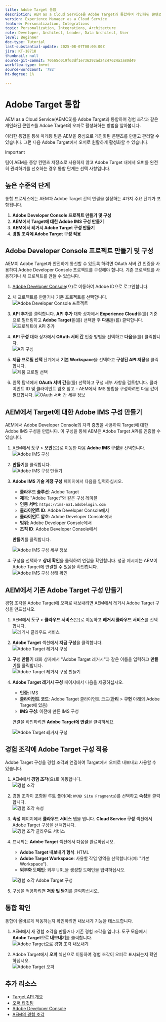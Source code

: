 ```yaml
---
title: Adobe Target 통합
description: AEM as a Cloud Service을 Adobe Target과 통합하여 개인화된 콘텐츠(경험 조각)를 오퍼로 관리하고 활성화하는 방법을 알아봅니다.
version: Experience Manager as a Cloud Service
feature: Personalization, Integrations
topic: Personalization, Integrations, Architecture
role: Developer, Architect, Leader, Data Architect, User
level: Beginner
doc-type: Tutorial
last-substantial-update: 2025-08-07T00:00:00Z
jira: KT-18718
thumbnail: null
source-git-commit: 70665c019f63df1e736292ad24c47624a3a80d49
workflow-type: tm+mt
source-wordcount: '782'
ht-degree: 1%

---
```



# Adobe Target 통합

AEM as a Cloud Service(AEMCS)를 Adobe Target과 통합하여 경험 조각과 같은 개인화된 콘텐츠를 Adobe Target의 오퍼로 활성화하는 방법을 알아봅니다.

이러한 통합을 통해 마케팅 팀은 AEM을 중심으로 개인화된 콘텐츠를 만들고 관리할 수 있습니다. 그런 다음 Adobe Target에서 오퍼로 원활하게 활성화할 수 있습니다.

>[!IMPORTANT]
>
>팀이 AEM을 중앙 컨텐츠 저장소로 사용하지 않고 Adobe Target 내에서 오퍼를 완전히 관리하기를 선호하는 경우 통합 단계는 선택 사항입니다.

## 높은 수준의 단계

통합 프로세스에는 AEM과 Adobe Target 간의 연결을 설정하는 4가지 주요 단계가 포함됩니다.

1. **Adobe Developer Console 프로젝트 만들기 및 구성**
2. **AEM에서 Target에 대한 Adobe IMS 구성 만들기**
3. **AEM에서 레거시 Adobe Target 구성 만들기**
4. **경험 조각에 Adobe Target 구성 적용**

## Adobe Developer Console 프로젝트 만들기 및 구성

AEM이 Adobe Target과 안전하게 통신할 수 있도록 하려면 OAuth 서버 간 인증을 사용하여 Adobe Developer Console 프로젝트를 구성해야 합니다. 기존 프로젝트를 사용하거나 새 프로젝트를 만들 수 있습니다.

1. [Adobe Developer Console](https://developer.adobe.com/console)&#x200B;(으)로 이동하여 Adobe ID으로 로그인합니다.

2. 새 프로젝트를 만들거나 기존 프로젝트를 선택합니다.\
   ![Adobe Developer Console 프로젝트](../assets/setup/adc-project.png)

3. **API 추가**&#x200B;를 클릭합니다. **API 추가** 대화 상자에서 **Experience Cloud**&#x200B;을(를) 기준으로 필터링하고 **Adobe Target**&#x200B;을(를) 선택한 후 **다음**&#x200B;을(를) 클릭합니다.\
   ![프로젝트에 API 추가](../assets/setup/adc-add-api.png)

4. **API 구성** 대화 상자에서 **OAuth 서버 간** 인증 방법을 선택하고 **다음**&#x200B;을(를) 클릭합니다.\
   ![API 구성](../assets/setup/adc-configure-api.png)

5. **제품 프로필 선택** 단계에서 **기본 Workspace**&#x200B;을 선택하고 **구성된 API 저장**&#x200B;을 클릭합니다.\
   ![제품 프로필 선택](../assets/setup/adc-select-product-profiles.png)

6. 왼쪽 탐색에서 **OAuth 서버 간**&#x200B;을(를) 선택하고 구성 세부 사항을 검토합니다. 클라이언트 ID 및 클라이언트 암호 참고 - AEM에서 IMS 통합을 구성하려면 다음 값이 필요합니다.
   ![OAuth 서버 간 세부 정보](../assets/setup/adc-oauth-server-to-server.png)

## AEM에서 Target에 대한 Adobe IMS 구성 만들기

AEM에서 Adobe Developer Console의 자격 증명을 사용하여 Target에 대한 Adobe IMS 구성을 만듭니다. 이 구성을 통해 AEM은 Adobe Target API를 인증할 수 있습니다.

1. AEM에서 **도구** > **보안**(으)로 이동한 다음 **Adobe IMS 구성**&#x200B;을 선택합니다.\
   ![Adobe IMS 구성](../assets/setup/aem-ims-configurations.png)

2. **만들기**&#x200B;를 클릭합니다.\
   ![Adobe IMS 구성 만들기](../assets/setup/aem-create-ims-configuration.png)

3. **Adobe IMS 기술 계정 구성** 페이지에서 다음을 입력하십시오.
   - **클라우드 솔루션**: Adobe Target
   - **제목**: &quot;Adobe Target&quot;와 같은 구성 레이블
   - **인증 서버**: `https://ims-na1.adobelogin.com`
   - **클라이언트 ID**: Adobe Developer Console에서
   - **클라이언트 암호**: Adobe Developer Console에서
   - **범위**: Adobe Developer Console에서
   - **조직 ID**: Adobe Developer Console에서

   **만들기**&#x200B;를 클릭합니다.

   ![Adobe IMS 구성 세부 정보](../assets/setup/aem-ims-configuration-details.png)

4. 구성을 선택하고 **상태 확인**&#x200B;을 클릭하여 연결을 확인합니다. 성공 메시지는 AEM이 Adobe Target에 연결할 수 있음을 확인합니다.\
   ![Adobe IMS 구성 상태 확인](../assets/setup/aem-ims-configuration-health-check.png)

## AEM에서 기존 Adobe Target 구성 만들기

경험 조각을 Adobe Target에 오퍼로 내보내려면 AEM에서 레거시 Adobe Target 구성을 만드십시오.

1. AEM에서 **도구** > **클라우드 서비스**(으)로 이동하고 **레거시 클라우드 서비스**&#x200B;를 선택합니다.\
   ![레거시 클라우드 서비스](../assets/setup/aem-legacy-cloud-services.png)

2. **Adobe Target** 섹션에서 **지금 구성**&#x200B;을 클릭합니다.\
   ![Adobe Target 레거시 구성](../assets/setup/aem-configure-adobe-target-legacy.png)

3. **구성 만들기** 대화 상자에서 &quot;Adobe Target 레거시&quot;과 같은 이름을 입력하고 **만들기**&#x200B;를 클릭합니다.\
   ![Adobe Target 레거시 구성 만들기](../assets/setup/aem-create-adobe-target-legacy-configuration.png)

4. **Adobe Target 레거시 구성** 페이지에서 다음을 제공하십시오.
   - **인증**: IMS
   - **클라이언트 코드**: Adobe Target 클라이언트 코드(**관리** > **구현** 아래의 Adobe Target에 있음)
   - **IMS 구성**: 이전에 만든 IMS 구성

   연결을 확인하려면 **Adobe Target에 연결**&#x200B;을 클릭하세요.

   ![Adobe Target 레거시 구성](../assets/setup/aem-target-legacy-configuration.png)

## 경험 조각에 Adobe Target 구성 적용

Adobe Target 구성을 경험 조각과 연결하여 Target에서 오퍼로 내보내고 사용할 수 있습니다.

1. AEM에서 **경험 조각**(으)로 이동합니다.\
   ![경험 조각](../assets/setup/aem-experience-fragments.png)

2. 경험 조각이 포함된 루트 폴더(예: `WKND Site Fragments`)를 선택하고 **속성**&#x200B;을 클릭합니다.\
   ![경험 조각 속성](../assets/setup/aem-experience-fragments-properties.png)

3. **속성** 페이지에서 **클라우드 서비스** 탭을 엽니다. **Cloud Service 구성** 섹션에서 Adobe Target 구성을 선택합니다.\
   ![경험 조각 클라우드 서비스](../assets/setup/aem-experience-fragments-cloud-services.png)

4. 표시되는 **Adobe Target** 섹션에서 다음을 완료하십시오.
   - **Adobe Target 내보내기 형식**: HTML
   - **Adobe Target Workspace**: 사용할 작업 영역을 선택합니다(예: &quot;기본 Workspace&quot;).
   - **외부화 도메인**: 외부 URL을 생성할 도메인을 입력하십시오.

   ![경험 조각 Adobe Target 구성](../assets/setup/aem-experience-fragments-adobe-target-configuration.png)

5. 구성을 적용하려면 **저장 및 닫기**&#x200B;를 클릭하십시오.

## 통합 확인

통합이 올바르게 작동하는지 확인하려면 내보내기 기능을 테스트합니다.

1. AEM에서 새 경험 조각을 만들거나 기존 경험 조각을 엽니다. 도구 모음에서 **Adobe Target으로 내보내기**&#x200B;를 클릭합니다.\
   ![Adobe Target으로 경험 조각 내보내기](../assets/setup/aem-export-experience-fragment-to-adobe-target.png)

2. Adobe Target에서 **오퍼** 섹션으로 이동하여 경험 조각이 오퍼로 표시되는지 확인하십시오.\
   ![Adobe Target 오퍼](../assets/setup/adobe-target-xf-as-offer.png)

## 추가 리소스

- [Target API 개요](https://experienceleague.adobe.com/en/docs/target-dev/developer/api/target-api-overview)
- [오퍼 타깃팅](https://experienceleague.adobe.com/en/docs/target/using/experiences/offers/manage-content)
- [Adobe Developer Console](https://developer.adobe.com/developer-console/docs/guides/)
- [AEM의 경험 조각](https://experienceleague.adobe.com/en/docs/experience-manager-learn/sites/experience-fragments/experience-fragments-feature-video-use)